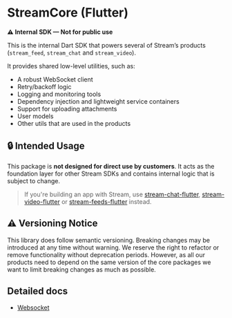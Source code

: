 # StreamCore (Flutter)

**⚠️ Internal SDK — Not for public use**

This is the internal Dart SDK that powers several of Stream’s products (`stream_feed`, `stream_chat` and `stream_video`). 

It provides shared low-level utilities, such as:

- A robust WebSocket client
- Retry/backoff logic
- Logging and monitoring tools
- Dependency injection and lightweight service containers
- Support for uploading attachments
- User models
- Other utils that are used in the products

## 🔒 Intended Usage

This package is **not designed for direct use by customers**. It acts as the foundation layer for other Stream SDKs and contains internal logic that is subject to change.

> If you're building an app with Stream, use [stream-chat-flutter](https://github.com/GetStream/stream-chat-flutter), [stream-video-flutter](https://github.com/GetStream/stream-video-flutter) or [stream-feeds-flutter](https://github.com/GetStream/stream-feeds-flutter) instead.

## ⚠️ Versioning Notice

This library does follow semantic versioning. Breaking changes may be introduced at any time without warning. We reserve the right to refactor or remove functionality without deprecation periods. However, as all our products need to depend on the same version of the core packages we want to limit breaking changes as much as possible.

## Detailed docs
* [Websocket](./docs/web_socket.md)